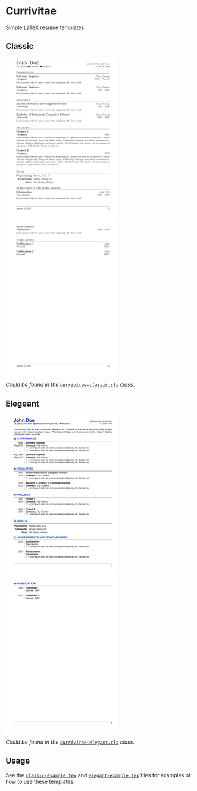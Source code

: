 # Currivitae
Simple LaTeX resume templates.

## Classic

<img src="assets/classic-example-1.png" alt="First Example Page" width="300"/>
<img src="assets/classic-example-2.png" alt="Second Example Page" width="300"/>

*Could be found in the [`currivitae-classic.cls`](classic-example.tex) class.*

## Elegeant

<img src="assets/elegant-example-1.png" alt="First Example Page" width="300"/>
<img src="assets/elegant-example-2.png" alt="Second Example Page" width="300"/>

*Could be found in the [`currivitae-elegant.cls`](elegant-example.tex) class.*

## Usage
See the [`classic-example.tex`](classic-example.tex) and [`elegant-example.tex`](elegant-example.tex) files for examples of how to use these templates.
